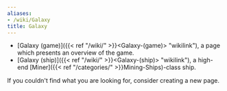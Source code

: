 ```yaml
---
aliases:
- /wiki/Galaxy
title: Galaxy
---
```


- [Galaxy (game)]({{< ref "/wiki/" >}}<Galaxy-(game)> "wikilink"), a page which presents an overview of the game.
- [Galaxy (ship)]({{< ref "/wiki/" >}}<Galaxy-(ship)> "wikilink"), a high-end [Miner]({{< ref "/categories/" >}}Mining-Ships)-class ship.

If you couldn't find what you are looking for, consider creating a new page.